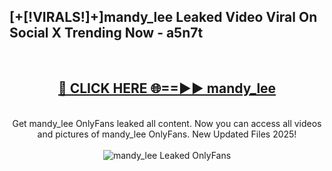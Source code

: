 <h2>[+[!VIRALS!]+]mandy_lee Leaked Video Viral On Social X Trending Now - a5n7t</h2>
<br>
<div align="center">
<h2><a href="https://libra.edu.pl?mandy_lee" rel="nofollow">🔴 CLICK HERE 🌐==►► mandy_lee</a></h2>
<br>
Get mandy_lee OnlyFans leaked all content. Now you can access all videos and pictures of mandy_lee OnlyFans. New Updated Files 2025!
<br>
<br>
<a href="https://libra.edu.pl?mandy_lee" rel="nofollow" data-target="animated-image.originalLink"><img src="https://i.ibb.co.com/WyWwxjT/player-gif2.gif" alt="mandy_lee Leaked OnlyFans" style="max-width: 100%; display: inline-block;" data-target="animated-image.originalImage"></a>
</div>
<br>